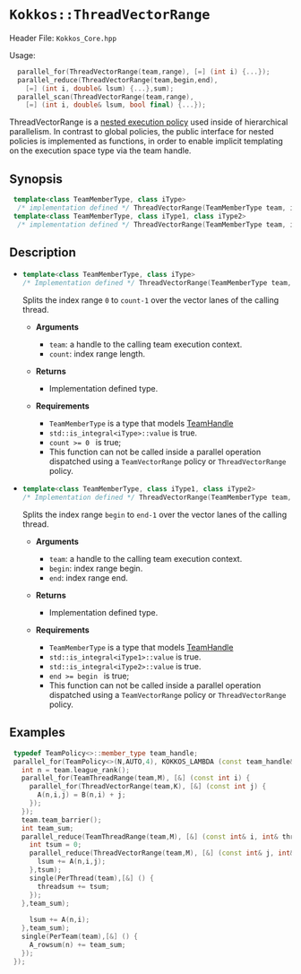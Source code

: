 # `Kokkos::ThreadVectorRange`

Header File: `Kokkos_Core.hpp`

Usage: 
  ```c++
    parallel_for(ThreadVectorRange(team,range), [=] (int i) {...});
    parallel_reduce(ThreadVectorRange(team,begin,end), 
      [=] (int i, double& lsum) {...},sum);
    parallel_scan(ThreadVectorRange(team,range), 
      [=] (int i, double& lsum, bool final) {...});
  ```

ThreadVectorRange is a [nested execution policy](https://github.com/kokkos/kokkos/wiki/Execution-Policies#nested-execution-policies) used inside of hierarchical parallelism. 
In contrast to global policies, the public interface for nested policies is implemented 
as functions, in order to enable implicit templating on the execution space type via 
the team handle.

## Synopsis 
  ```c++
   template<class TeamMemberType, class iType>
    /* implementation defined */ ThreadVectorRange(TeamMemberType team, iType count);
   template<class TeamMemberType, class iType1, class iType2>
    /* implementation defined */ ThreadVectorRange(TeamMemberType team, iType1 begin, iType2 end);
  ```

## Description

 * ```c++
   template<class TeamMemberType, class iType>
   /* Implementation defined */ ThreadVectorRange(TeamMemberType team, iType count);
   ```
   Splits the index range `0` to `count-1` over the vector lanes of the calling thread. 
    *  **Arguments**
        * `team`: a handle to the calling team execution context.
        * `count`: index range length. 

    *  **Returns**
        * Implementation defined type.

    *  **Requirements**
        * `TeamMemberType` is a type that models [TeamHandle](Kokkos%3A%3ATeamHandleConcept)
        * `std::is_integral<iType>::value` is true.
        * `count >= 0 ` is true;
        * This function can not be called inside a parallel operation dispatched using a
          `TeamVectorRange` policy or `ThreadVectorRange` policy.
 
 * ```c++
   template<class TeamMemberType, class iType1, class iType2>
   /* Implementation defined */ ThreadVectorRange(TeamMemberType team, iType1 begin, iType2 end);
   ```
   Splits the index range `begin` to `end-1` over the vector lanes of the calling thread. 
    *  **Arguments**
        * `team`: a handle to the calling team execution context.
        * `begin`: index range begin. 
        * `end`: index range end.

    *  **Returns**
        * Implementation defined type.

    * **Requirements**

        * `TeamMemberType` is a type that models [TeamHandle](Kokkos%3A%3ATeamHandleConcept)
        * `std::is_integral<iType1>::value` is true.
        * `std::is_integral<iType2>::value` is true.
        * `end >= begin ` is true;
        * This function can not be called inside a parallel operation dispatched using a
          `TeamVectorRange` policy or `ThreadVectorRange` policy.

  
## Examples

  ```c++
   typedef TeamPolicy<>::member_type team_handle;
   parallel_for(TeamPolicy<>(N,AUTO,4), KOKKOS_LAMBDA (const team_handle& team) {
     int n = team.league_rank();
     parallel_for(TeamThreadRange(team,M), [&] (const int i) {
       parallel_for(ThreadVectorRange(team,K), [&] (const int j) {
         A(n,i,j) = B(n,i) + j;
       });
     });
     team.team_barrier();
     int team_sum;
     parallel_reduce(TeamThreadRange(team,M), [&] (const int& i, int& threadsum) {
       int tsum = 0;
       parallel_reduce(ThreadVectorRange(team,M), [&] (const int& j, int& lsum) {
         lsum += A(n,i,j);
       },tsum);
       single(PerThread(team),[&] () {
         threadsum += tsum;
       });
     },team_sum);
       
       lsum += A(n,i);
     },team_sum);
     single(PerTeam(team),[&] () {
       A_rowsum(n) += team_sum;
     });
   });
  ```

